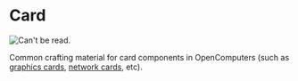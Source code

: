 # Card

![Can't be read.](oredict:opencomputers:materialCard)

Common crafting material for card components in OpenComputers (such as [graphics cards](graphicsCard1.md), [network cards](lanCard.md), etc).
